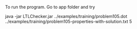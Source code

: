 To run the program. Go to app folder and try 

java -jar LTLChecker.jar ../examples/training/problem105.dot ../examples/training/problem105-properties-with-solution.txt 5
